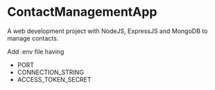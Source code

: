 # ContactManagementApp

A web development project with NodeJS, ExpressJS and MongoDB to manage contacts.

Add .env file having 
- PORT
- CONNECTION_STRING
- ACCESS_TOKEN_SECRET
